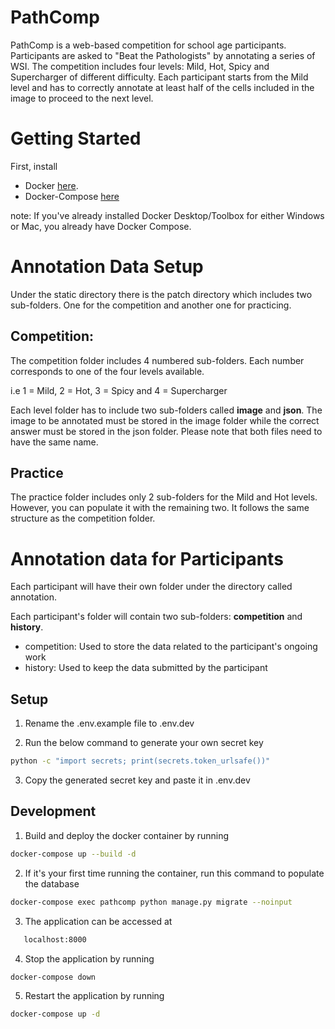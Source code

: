 # PathComp
PathComp is a web-based competition for school age participants. Participants are asked to "Beat the Pathologists" by annotating a series of WSI. The competition includes four levels: Mild, Hot, Spicy and Supercharger of different difficulty. Each participant starts from the Mild level and has to correctly annotate at least half of the cells included in the image to proceed to the next level.

# Getting Started
First, install
- Docker [here](https://www.docker.com/get-started).
- Docker-Compose [here](https://docs.docker.com/compose/install/)

note: If you've already installed Docker Desktop/Toolbox for either Windows or Mac, you already have Docker Compose.

# Annotation Data Setup
Under the static directory there is the patch directory which includes two sub-folders. One for the competition and another one for practicing. 
## Competition: 
The competition folder includes 4 numbered sub-folders. Each number corresponds to one of the four levels available. 

i.e 1 = Mild, 2 = Hot, 3 = Spicy and 4 = Supercharger 

Each level folder has to include two sub-folders called **image** and **json**. 
The image to be annotated must be stored in the image folder while the correct answer must be stored in the json folder. Please note that both files need to have the same name.
    
## Practice
The practice folder includes only 2 sub-folders for the Mild and Hot levels. However, you can populate it with the remaining two. It follows the same structure as the competition folder.

# Annotation data for Participants
Each participant will have their own folder under the directory called annotation.

Each participant's folder will contain two sub-folders: **competition** and **history**.
- competition: Used to store the data related to the participant's ongoing work
- history: Used to keep the data submitted by the participant

Setup
---
1. Rename the .env.example file to .env.dev

2. Run the below command to generate your own secret key
```bash
python -c "import secrets; print(secrets.token_urlsafe())"
```

3. Copy the generated secret key and paste it in .env.dev

Development
---
1. Build and deploy the docker container by running

```bash
docker-compose up --build -d
```

2. If it's your first time running the container, run this command to populate the database
```bash
docker-compose exec pathcomp python manage.py migrate --noinput
```

3. The application can be accessed at
```bash
   localhost:8000
   ```
4. Stop the application by running

```bash
docker-compose down
```

5. Restart the application by running
```bash
docker-compose up -d
```
